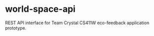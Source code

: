 # world-space-api
REST API interface for Team Crystal CS411W eco-feedback application prototype. 


